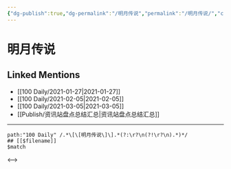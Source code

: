 ```yaml
---
{"dg-publish":true,"dg-permalink":"/明月传说","permalink":"/明月传说/","created":"2023-04-08T21:52:08.000+08:00","updated":"2023-04-08T21:52:08.000+08:00"}
---
```


# 明月传说

## Linked Mentions
- [[100 Daily/2021-01-27\|2021-01-27]]
- [[100 Daily/2021-02-05\|2021-02-05]]
- [[100 Daily/2021-03-05\|2021-03-05]]
- [[Publish/资讯站盘点总结汇总\|资讯站盘点总结汇总]]


---

```expander
path:"100 Daily" /.*\[\[明月传说\]\].*(?:\r?\n(?!\r?\n).*)*/
## [[$filename]]
$match
```

<-->